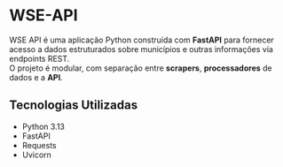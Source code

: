 # WSE-API

WSE API é uma aplicação Python construída com **FastAPI** para fornecer acesso a dados estruturados sobre municípios e outras informações via endpoints REST.  
O projeto é modular, com separação entre **scrapers**, **processadores** de dados e a **API**.

## Tecnologias Utilizadas

- Python 3.13
- FastAPI
- Requests
- Uvicorn

